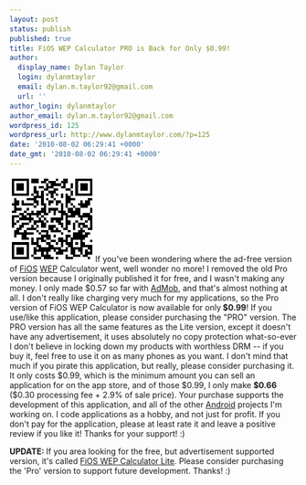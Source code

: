 ```yaml
---
layout: post
status: publish
published: true
title: FiOS WEP Calculator PRO is Back for Only $0.99!
author:
  display_name: Dylan Taylor
  login: dylanmtaylor
  email: dylan.m.taylor92@gmail.com
  url: ''
author_login: dylanmtaylor
author_email: dylan.m.taylor92@gmail.com
wordpress_id: 125
wordpress_url: http://www.dylanmtaylor.com/?p=125
date: '2010-08-02 06:29:41 +0000'
date_gmt: '2010-08-02 06:29:41 +0000'
---
```

<p><a href="/images/blog/2010/12/qrcode.png"><img class="alignleft size-thumbnail wp-image-126" title="FiOS WEP Calculator PRO QR Code" src="/images/blog/2010/11/qrcode.png" alt="" width="150" height="150" /></a>If you've been wondering where the ad-free version of <a class="zem_slink" title="Verizon FiOS" rel="wikipedia" href="http://en.wikipedia.org/wiki/Verizon_FiOS">FiOS</a> <a class="zem_slink" title="Wired Equivalent Privacy" rel="wikipedia" href="http://en.wikipedia.org/wiki/Wired_Equivalent_Privacy">WEP</a> Calculator went, well wonder no more! I removed the old Pro version because I originally published it for free, and I wasn't making any money. I only made $0.57 so far with <a class="zem_slink" title="AdMob" rel="homepage" href="http://admob.com">AdMob</a>, and that's almost nothing at all. I don't really like charging very much for my applications, so the Pro version of FiOS WEP Calculator is now available for only<strong> $0.99</strong>! If you use/like this application, please consider purchasing the "PRO"  version. The PRO version has all the same features as the Lite version,  except it doesn't have any advertisement, it uses absolutely no copy  protection what-so-ever I don't believe in locking down my products with  worthless DRM -- if you buy it, feel free to use it on as many phones  as you want. I don't mind that much if you pirate this application, but really,  please consider purchasing it. It only costs $0.99, which is the  minimum amount you can sell an application for on the app store, and of  those $0.99, I only make <strong>$0.66</strong> ($0.30 processing fee + 2.9% of sale  price). Your purchase supports the development of this application, and  all of the other <a class="zem_slink" title="Android" rel="homepage" href="http://code.google.com/android/">Android</a> projects I'm working on. I code applications as  a hobby, and not just for profit. If you don't pay for the application,  please at least rate it and leave a positive review if you like it!  Thanks for your support! :)</p>
<p><strong>UPDATE: </strong>If you area looking for the free, but advertisement supported version, it's called <a href="http://www.dylanmtaylor.com/2010/07/30/fios-wep-calculator-lite-edition-is-up-and-running/">FiOS WEP Calculator Lite</a>. Please consider purchasing the 'Pro' version to support future development. Thanks! :)</p>
